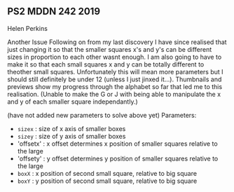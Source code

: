 ## PS2 MDDN 242 2019

Helen Perkins

Another Issue
Following on from my last discovery I have since realised that just changing it so that the smaller squares x's and y's can be different sizes in proportion to each other wasnt enough. I am also going to have to make it so that each small squares x and y can be totally different to theother small squares.
Unfortunately this will mean more parameters but I should still definitely be under 12 (unless I just jinxed it...). Thumbnails and previews show my progress through the alphabet so far that led me to this realisation. (Unable to make the G or J with being able to manipulate the x and y of each smaller square independantly.)

(have not added new parameters to solve above yet)
Parameters:

  * `sizex` : size of x axis of smaller boxes
  * `sizey` : size of y axis of smaller boxes
  * 'offsetx' : x offset determines x position of smaller squares relative to the large 
  * 'offsety' : y offset determines y position of smaller squares relative to the large 
  * `boxX` : x position of second small square, relative to big square
  * `boxY` : y position of second small square, relative to big square

